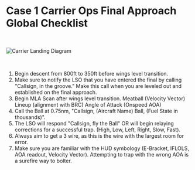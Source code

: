 # Case 1 Carrier Ops Final Approach Global Checklist

<br>

![Carrier Landing Diagram](/images/carrier-case1.webp)

<br>

1. Begin descent from 800ft to 350ft before wings level transition.
2. Make sure to notify the LSO that you have entered the final by calling "Callsign, in the groove." Make this call when you are leveled out and established on the final approach.
3. Begin MLA Scan after wings level transition.
   Meatball (Velocity Vector)
   Lineup (alignment with BRC)
   Angle of Attack (Onspeed AOA)
4. Call the Ball at 0.75nm, "Callsign, (Aircraft Name) Ball, (Fuel State in thousands)".
5. The LSO will respond "Callsign, fly the Ball" OR will begin relaying corrections for a successful trap. (High, Low, Left, Right, Slow, Fast).
6. Always aim to get a 3 wire, as this is the wire with the largest room for error.
7. Make sure you are familiar with the HUD symbology (E-Bracket, IFLOLS, AOA readout, Velocity Vector). Attempting to trap with the wrong AOA is a surefire way to bolter.
